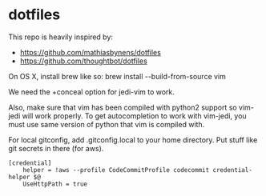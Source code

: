 # dotfiles

This repo is heavily inspired by:
   * https://github.com/mathiasbynens/dotfiles
   * https://github.com/thoughtbot/dotfiles

On OS X, install brew like so:
brew install --build-from-source  vim

We need the +conceal option for jedi-vim to work.

Also, make sure that vim has been compiled with python2 support so vim-jedi 
will work properly.  To get autocompletion to work with vim-jedi, you 
must use same version of python that vim is compiled with.

For local gitconfig, add .gitconfig.local to your home directory.
Put stuff like git secrets in there (for aws).

```
[credential]    
    helper = !aws --profile CodeCommitProfile codecommit credential-helper $@
    UseHttpPath = true
```
